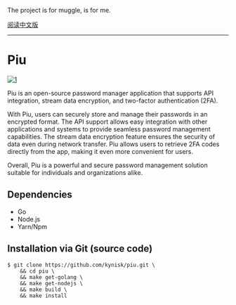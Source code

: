 The project is for muggle, is for me.

[阅读中文版](README.zh.md)

---

# Piu

[![1]](https://twitter.com/kynkwang)

Piu is an open-source password manager application that supports API integration, stream data encryption, and two-factor authentication (2FA).

With Piu, users can securely store and manage their passwords in an encrypted format. The API support allows easy integration with other applications and systems to provide seamless password management capabilities. The stream data encryption feature ensures the security of data even during network transfer. Piu allows users to retrieve 2FA codes directly from the app, making it even more convenient for users.

Overall, Piu is a powerful and secure password management solution suitable for individuals and organizations alike.

## Dependencies

- Go
- Node.js
- Yarn/Npm

## Installation via Git (source code)

```shell
$ git clone https://github.com/kynisk/piu.git \
    && cd piu \
    && make get-golang \
    && make get-nodejs \
    && make build \
    && make install
```

[1]: https://img.shields.io/badge/Twitter-@kynkwang-brightgreen?style=flat&logo=twitter
